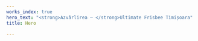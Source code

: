 ```yaml
---
works_index: true
hero_text: "<strong>Azvârlirea — </strong>Ultimate Frisbee Timișoara"
title: Hero

---
```

<Hero :text="$page.frontmatter.hero_text" />
<WorksList />